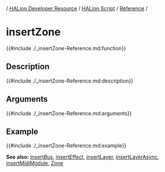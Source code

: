/ [HALion Developer Resource](../../HALion-Developer-Resource.md) / [HALion Script](./HALion-Script.md) / [Reference](./Reference.md) /

# insertZone

{{#include ./_insertZone-Reference.md:function}}

## Description

{{#include ./_insertZone-Reference.md:description}}

## Arguments

{{#include ./_insertZone-Reference.md:arguments}}

## Example

{{#include ./_insertZone-Reference.md:example}}

**See also:** [insertBus](./insertBus.md), [insertEffect](./insertEffect.md), [insertLayer](./insertLayer.md), [insertLayerAsync](./insertLayerAsync.md), [insertMidiModule](./insertMidiModule.md), [Zone](./Zone.md)